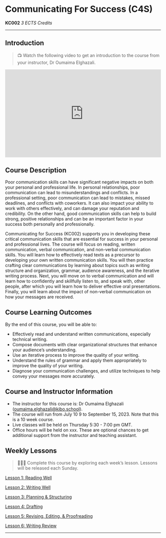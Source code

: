 # Communicating For Success (C4S)
**KC002** *3 ECTS Credits*

---
## Introduction

> 📺 Watch the following video to get an introduction to the course from your instructor, Dr Oumaima Elghazali.

<div style="position: relative; padding-bottom: 56.25%; height: 0;"><iframe src="https://www.youtube.com/embed/syEtTcI0p7o" title="YouTube video player" frameborder="0" allow="accelerometer; autoplay; clipboard-write; encrypted-media; gyroscope; picture-in-picture" allowfullscreen style="position: absolute; top: 0; left: 0; width: 100%; height: 100%;"></iframe></div> 

## Course Description

Poor communication skills can have significant negative impacts on both your personal and professional life. In personal relationships, poor communication can lead to misunderstandings and conflicts. In a professional setting, poor communication can lead to mistakes, missed deadlines, and conflicts with coworkers. It can also impact your ability to work with others effectively, and can damage your reputation and credibility. On the other hand, good communication skills can help to build strong, positive relationships and can be an important factor in your success both personally and professionally.

Communicating for Success (KC002) supports you in developing these critical communication skills that are essential for success in your personal and professional lives. The course will focus on reading, written communication, verbal communication, and non-verbal communication skills. You will learn how to effectively read texts as a precursor to developing your own written communication skills. You will then practice crafting clear communications by learning about topics such as writing structure and organization, grammar, audience awareness, and the iterative writing process. Next, you will move on to verbal communication and will learn how to confidently and skillfully listen to, and speak with, other people, after which you will learn how to deliver effective oral presentations. Finally, you will learn about the impact of non-verbal communication on how your messages are received.  

## Course Learning Outcomes
By the end of this course, you will be able to:

- Effectively read and understand written communications, especially technical writing.
- Compose documents with clear organizational structures that enhance your audience’s understanding.
- Use an iterative process to improve the quality of your writing.
- Understand the rules of grammar and apply them appropriately to improve the quality of your writing.
- Diagnose your communication challenges, and utilize techniques to help convey your messages more accurately.

## Course and Instructor Information
- The instructor for this course is: Dr Oumaima Elghazali (oumaima.elghazali@kibo.school). 
- The course will run from July 10 9 to September 15, 2023. Note that this is a 10 week course.
- Live classes will be held on Thursday 5:30 - 7:00 pm GMT. 
- Office hours will be held on xxx. These are optional chances to get additional support from the instructor and teaching assistant.

## Weekly Lessons
> 👩🏿‍🏫 Complete this course by exploring each week’s lesson. Lessons will be released each Sunday.

[Lesson 1: Reading Well](/communicating-for-success/reading-well.md)

[Lesson 2: Writing Well](/communicating-for-success/writing-well.md)

[Lesson 3: Planning & Structuring](/communicating-for-success/planning-structuring.md)

[Lesson 4: Drafting](/communicating-for-success/drafting.md)

[Lesson 5: Revising, Editing, & Proofreading](/communicating-for-success/revising-editing-proofreading.md)

[Lesson 6: Writing Review](/communicating-for-success/professionalism-in-written-communication.md)

---
